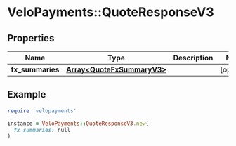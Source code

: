 # VeloPayments::QuoteResponseV3

## Properties

| Name | Type | Description | Notes |
| ---- | ---- | ----------- | ----- |
| **fx_summaries** | [**Array&lt;QuoteFxSummaryV3&gt;**](QuoteFxSummaryV3.md) |  | [optional] |

## Example

```ruby
require 'velopayments'

instance = VeloPayments::QuoteResponseV3.new(
  fx_summaries: null
)
```

